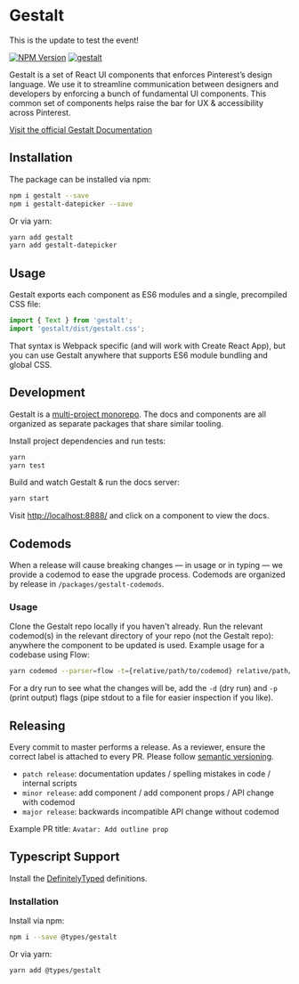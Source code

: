 # Gestalt

This is the update to test the event! 

[![NPM Version](https://img.shields.io/npm/v/gestalt.svg)](https://www.npmjs.com/package/gestalt) [![gestalt](https://img.shields.io/endpoint?url=https://dashboard.cypress.io/badge/simple/x99ctf/master&style=flat&logo=cypress)](https://dashboard.cypress.io/projects/x99ctf/runs)

Gestalt is a set of React UI components that enforces Pinterest’s design language. We use it to streamline communication between designers and developers by enforcing a bunch of fundamental UI components. This common set of components helps raise the bar for UX & accessibility across Pinterest.

[Visit the official Gestalt Documentation](https://gestalt.netlify.app/)

## Installation

The package can be installed via npm:

```bash
npm i gestalt --save
npm i gestalt-datepicker --save
```

Or via yarn:

```bash
yarn add gestalt
yarn add gestalt-datepicker
```

## Usage

Gestalt exports each component as ES6 modules and a single, precompiled CSS file:

```js
import { Text } from 'gestalt';
import 'gestalt/dist/gestalt.css';
```

That syntax is Webpack specific (and will work with Create React App), but you can use Gestalt anywhere that supports ES6 module bundling and global CSS.

## Development

Gestalt is a [multi-project monorepo](https://yarnpkg.com/lang/en/docs/workspaces/). The docs and components are all organized as separate packages that share similar tooling.

Install project dependencies and run tests:

```bash
yarn
yarn test
```

Build and watch Gestalt & run the docs server:

```bash
yarn start
```

Visit [http://localhost:8888/](http://localhost:8888) and click on a component to view the docs.

## Codemods

When a release will cause breaking changes — in usage or in typing — we provide a codemod to ease the upgrade process. Codemods are organized by release in `/packages/gestalt-codemods`.

### Usage

Clone the Gestalt repo locally if you haven't already. Run the relevant codemod(s) in the relevant directory of your repo (not the Gestalt repo): anywhere the component to be updated is used. Example usage for a codebase using Flow:

```bash
yarn codemod --parser=flow -t={relative/path/to/codemod} relative/path/to/your/code
```

For a dry run to see what the changes will be, add the `-d` (dry run) and `-p` (print output) flags (pipe stdout to a file for easier inspection if you like).

## Releasing

Every commit to master performs a release. As a reviewer, ensure the correct label is attached to every PR. Please follow [semantic versioning](https://semver.org/).

- `patch release`: documentation updates / spelling mistakes in code / internal scripts
- `minor release`: add component / add component props / API change with codemod
- `major release`: backwards incompatible API change without codemod

Example PR title: `Avatar: Add outline prop`

## Typescript Support

Install the [DefinitelyTyped](https://www.npmjs.com/package/@types/gestalt) definitions.

### Installation

Install via npm:

```bash
npm i --save @types/gestalt
```

Or via yarn:

```bash
yarn add @types/gestalt
```
